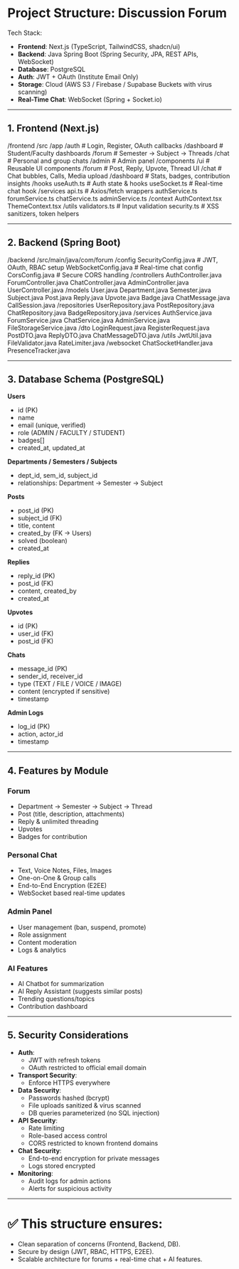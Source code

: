 # Project Structure: Discussion Forum

Tech Stack:
- **Frontend**: Next.js (TypeScript, TailwindCSS, shadcn/ui)
- **Backend**: Java Spring Boot (Spring Security, JPA, REST APIs, WebSocket)
- **Database**: PostgreSQL
- **Auth**: JWT + OAuth (Institute Email Only)
- **Storage**: Cloud (AWS S3 / Firebase / Supabase Buckets with virus scanning)
- **Real-Time Chat**: WebSocket (Spring + Socket.io)

---

## 1. Frontend (Next.js)

/frontend
/src
/app
/auth # Login, Register, OAuth callbacks
/dashboard # Student/Faculty dashboards
/forum # Semester → Subject → Threads
/chat # Personal and group chats
/admin # Admin panel
/components
/ui # Reusable UI components
/forum # Post, Reply, Upvote, Thread UI
/chat # Chat bubbles, Calls, Media upload
/dashboard # Stats, badges, contribution insights
/hooks
useAuth.ts # Auth state & hooks
useSocket.ts # Real-time chat hook
/services
api.ts # Axios/fetch wrappers
authService.ts
forumService.ts
chatService.ts
adminService.ts
/context
AuthContext.tsx
ThemeContext.tsx
/utils
validators.ts # Input validation
security.ts # XSS sanitizers, token helpers


---

## 2. Backend (Spring Boot)

/backend
/src/main/java/com/forum
/config
SecurityConfig.java # JWT, OAuth, RBAC setup
WebSocketConfig.java # Real-time chat config
CorsConfig.java # Secure CORS handling
/controllers
AuthController.java
ForumController.java
ChatController.java
AdminController.java
UserController.java
/models
User.java
Department.java
Semester.java
Subject.java
Post.java
Reply.java
Upvote.java
Badge.java
ChatMessage.java
CallSession.java
/repositories
UserRepository.java
PostRepository.java
ChatRepository.java
BadgeRepository.java
/services
AuthService.java
ForumService.java
ChatService.java
AdminService.java
FileStorageService.java
/dto
LoginRequest.java
RegisterRequest.java
PostDTO.java
ReplyDTO.java
ChatMessageDTO.java
/utils
JwtUtil.java
FileValidator.java
RateLimiter.java
/websocket
ChatSocketHandler.java
PresenceTracker.java



---

## 3. Database Schema (PostgreSQL)

**Users**
- id (PK)
- name
- email (unique, verified)
- role (ADMIN / FACULTY / STUDENT)
- badges[]
- created_at, updated_at

**Departments / Semesters / Subjects**
- dept_id, sem_id, subject_id
- relationships: Department → Semester → Subject

**Posts**
- post_id (PK)
- subject_id (FK)
- title, content
- created_by (FK → Users)
- solved (boolean)
- created_at

**Replies**
- reply_id (PK)
- post_id (FK)
- content, created_by
- created_at

**Upvotes**
- id (PK)
- user_id (FK)
- post_id (FK)

**Chats**
- message_id (PK)
- sender_id, receiver_id
- type (TEXT / FILE / VOICE / IMAGE)
- content (encrypted if sensitive)
- timestamp

**Admin Logs**
- log_id (PK)
- action, actor_id
- timestamp

---

## 4. Features by Module

### Forum
- Department → Semester → Subject → Thread
- Post (title, description, attachments)
- Reply & unlimited threading
- Upvotes
- Badges for contribution

### Personal Chat
- Text, Voice Notes, Files, Images
- One-on-One & Group calls
- End-to-End Encryption (E2EE)
- WebSocket based real-time updates

### Admin Panel
- User management (ban, suspend, promote)
- Role assignment
- Content moderation
- Logs & analytics

### AI Features
- AI Chatbot for summarization
- AI Reply Assistant (suggests similar posts)
- Trending questions/topics
- Contribution dashboard

---

## 5. Security Considerations
- **Auth**:
  - JWT with refresh tokens
  - OAuth restricted to official email domain
- **Transport Security**:
  - Enforce HTTPS everywhere
- **Data Security**:
  - Passwords hashed (bcrypt)
  - File uploads sanitized & virus scanned
  - DB queries parameterized (no SQL injection)
- **API Security**:
  - Rate limiting
  - Role-based access control
  - CORS restricted to known frontend domains
- **Chat Security**:
  - End-to-end encryption for private messages
  - Logs stored encrypted
- **Monitoring**:
  - Audit logs for admin actions
  - Alerts for suspicious activity

---

# ✅ This structure ensures:
- Clean separation of concerns (Frontend, Backend, DB).
- Secure by design (JWT, RBAC, HTTPS, E2EE).
- Scalable architecture for forums + real-time chat + AI features.

